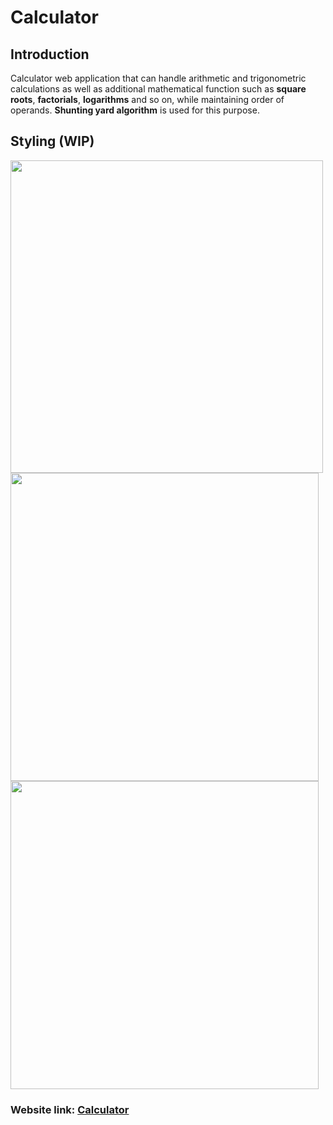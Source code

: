 # Calculator

## Introduction

Calculator web application that can handle arithmetic and trigonometric calculations as well as additional mathematical function such as **square roots**, **factorials**, **logarithms** and so on, while maintaining order of operands. **Shunting yard algorithm** is used for this purpose. 

## Styling (WIP)

<img src="https://github.com/user-attachments/assets/65f65a65-0f6a-4cb7-8d62-74b6a11dd83e" width="500">
<img src="https://github.com/user-attachments/assets/5f2343b5-0722-41c5-b6a8-fdef81b75a0d" width="493">
<img src="https://github.com/user-attachments/assets/7e50b29b-31f3-4391-bffc-29d605f1c9b3" width="493">

### Website link: [Calculator](https://bababubudev.github.io/CalculatorJs/)
